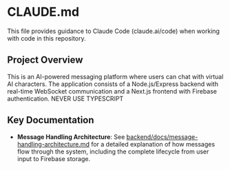 # CLAUDE.md

This file provides guidance to Claude Code (claude.ai/code) when working with code in this repository.

## Project Overview

This is an AI-powered messaging platform where users can chat with virtual AI characters. The application consists of a Node.js/Express backend with real-time WebSocket communication and a Next.js frontend with Firebase authentication.
NEVER USE TYPESCRIPT

## Key Documentation

- **Message Handling Architecture**: See [backend/docs/message-handling-architecture.md](backend/docs/message-handling-architecture.md) for a detailed explanation of how messages flow through the system, including the complete lifecycle from user input to Firebase storage.







